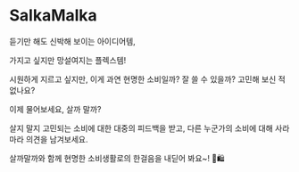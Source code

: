 # SalkaMalka

듣기만 해도 신박해 보이는 아이디어템,

가지고 싶지만 망설여지는 플렉스템!

시원하게 지르고 싶지만, 이게 과연 현명한 소비일까? 잘 쓸 수 있을까? 고민해 보신 적 없나요?

이제 물어보세요, 살까 말까?

살지 말지 고민되는 소비에 대한 대중의 피드백을 받고, 다른 누군가의 소비에 대해 사라 마라 의견을 남겨보세요.

살까말까와 함께 현명한 소비생활로의 한걸음을 내딛어 봐요~! 💸🛍
